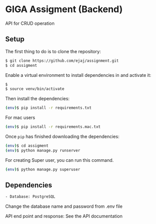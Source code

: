 # GIGA Assigment (Backend)
API for CRUD operation


## Setup

The first thing to do is to clone the repository:

```sh
$ git clone https://github.com/ejaj/assignment.git
$ cd assigment
```

Enable a virtual environment to install dependencies in and activate it:

```sh
$
$ source venv/bin/activate
```

Then install the dependencies:

```sh
(env)$ pip install -r requirements.txt
```
For mac users
```sh
(env)$ pip install -r requirements.mac.txt
```
Once `pip` has finished downloading the dependencies:
```sh
(env)$ cd assigment
(env)$ python manage.py runserver
```

For creating Super user, you can run this command.
```sh
(env)$ python manage.py superuser
```

## Dependencies

```sh
- Database: PostgreSQL
```
Change the database name and password from .env file

API end point and response:
See the API documentation 
